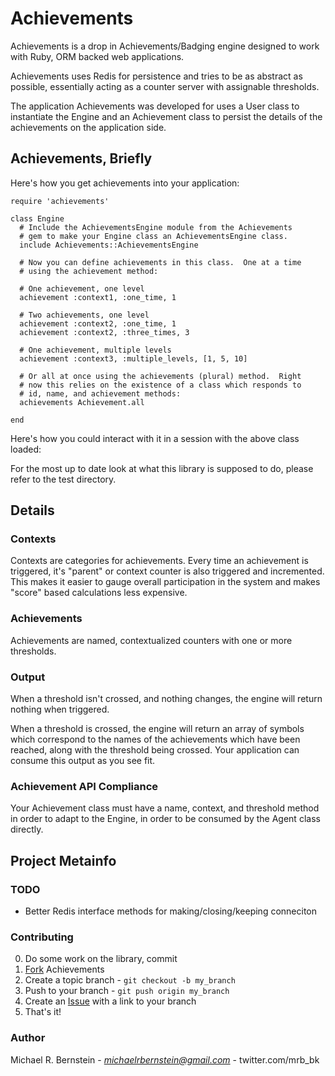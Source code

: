 # Achievements

Achievements is a drop in Achievements/Badging engine designed to work
with Ruby, ORM backed web applications.

Achievements uses Redis for persistence and tries to be as abstract as
possible, essentially acting as a counter server with assignable
thresholds.

The application Achievements was developed for uses a User class to
instantiate the Engine and an Achievement class to persist the details
of the achievements on the application side.

## Achievements, Briefly

Here's how you get achievements into your application:

    require 'achievements'

    class Engine
      # Include the AchievementsEngine module from the Achievements
      # gem to make your Engine class an AchievementsEngine class. 
      include Achievements::AchievementsEngine
      
      # Now you can define achievements in this class.  One at a time
      # using the achievement method:

      # One achievement, one level
      achievement :context1, :one_time, 1
      
      # Two achievements, one level
      achievement :context2, :one_time, 1
      achievement :context2, :three_times, 3

      # One achievement, multiple levels
      achievement :context3, :multiple_levels, [1, 5, 10]
      
      # Or all at once using the achievements (plural) method.  Right
      # now this relies on the existence of a class which responds to
      # id, name, and achievement methods:
      achievements Achievement.all

    end

Here's how you could interact with it in a session with the above
class loaded:

    


For the most up to date look at what this library is supposed to do,
please refer to the test directory.
    
## Details

### Contexts

Contexts are categories for achievements.  Every time an achievement
is triggered, it's "parent" or context counter is also triggered and
incremented.  This makes it easier to gauge overall participation in
the system and makes "score" based calculations less expensive.

### Achievements

Achievements are named, contextualized counters with one or more thresholds. 

### Output

When a threshold isn't crossed, and nothing changes, the engine will
return nothing when triggered.

When a threshold is crossed, the engine will return an array of
symbols which correspond to the names of the achievements which have
been reached, along with the threshold being crossed.  Your application can consume this output as you see
fit.

### Achievement API Compliance

Your Achievement class must have a name, context, and threshold method
in order to adapt to the Engine, in order to be consumed by the Agent
class directly.

## Project Metainfo

### TODO

* Better Redis interface methods for making/closing/keeping conneciton

### Contributing

0. Do some work on the library, commit
1. [Fork][1] Achievements
2. Create a topic branch - `git checkout -b my_branch`
3. Push to your branch - `git push origin my_branch`
4. Create an [Issue][2] with a link to your branch
5. That's it!

[1]: http://help.github.com/forking/
[2]: http://github.com/mrb/achievements/issues

### Author

Michael R. Bernstein - *michaelrbernstein@gmail.com* - twitter.com/mrb_bk

